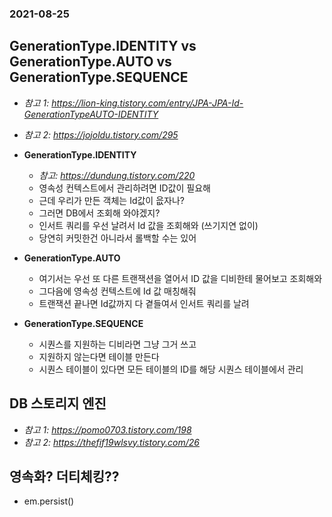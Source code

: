 ### 2021-08-25

## GenerationType.IDENTITY vs GenerationType.AUTO vs GenerationType.SEQUENCE
- *참고 1: https://lion-king.tistory.com/entry/JPA-JPA-Id-GenerationTypeAUTO-IDENTITY*
- *참고 2: https://jojoldu.tistory.com/295*
- **GenerationType.IDENTITY**
    - *참고: https://dundung.tistory.com/220*
    - 영속성 컨텍스트에서 관리하려면 ID값이 필요해
    - 근데 우리가 만든 객체는 Id값이 읎자나?
    - 그러면 DB에서 조회해 와야겠지?
    - 인서트 쿼리를 우선 날려서 Id 값을 조회해와 (쓰기지연 없이)
    - 당연히 커밋한건 아니라서 롤백할 수는 있어

- **GenerationType.AUTO**
    - 여기서는 우선 또 다른 트랜잭션을 열어서 ID 값을 디비한테 물어보고 조회해와
    - 그다음에 영속성 컨텍스트에 Id 값 매칭해줘
    - 트랜잭션 끝나면 Id값까지 다 곁들여서 인서트 쿼리를 날려
    
- **GenerationType.SEQUENCE**
    - 시퀀스를 지원하는 디비라면 그냥 그거 쓰고
    - 지원하지 않는다면 테이블 만든다
    - 시퀀스 테이블이 있다면 모든 테이블의 ID를 해당 시퀀스 테이블에서 관리
    
## DB 스토리지 엔진
- *참고 1: https://pomo0703.tistory.com/198*
- *참고 2: https://thefif19wlsvy.tistory.com/26*

## 영속화? 더티체킹??
- em.persist()